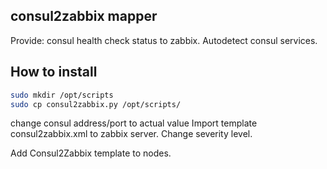 ## consul2zabbix mapper


Provide: consul health check status to zabbix.
Autodetect consul services.



## How to install


``` bash
sudo mkdir /opt/scripts
sudo cp consul2zabbix.py /opt/scripts/
```
change consul address/port to actual value
Import template consul2zabbix.xml to zabbix server. Change severity level.

Add Consul2Zabbix template to nodes.

